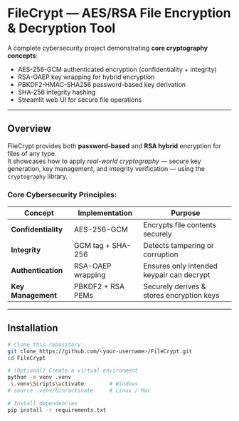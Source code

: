#  FileCrypt — AES/RSA File Encryption & Decryption Tool

A complete cybersecurity project demonstrating **core cryptography concepts**:
- AES-256-GCM authenticated encryption (confidentiality + integrity)
- RSA-OAEP key wrapping for hybrid encryption
- PBKDF2-HMAC-SHA256 password-based key derivation
- SHA-256 integrity hashing
- Streamlit web UI for secure file operations

---

##  Overview
FileCrypt provides both **password-based** and **RSA hybrid** encryption for files of any type.  
It showcases how to apply *real-world cryptography* — secure key generation, key management, and integrity verification — using the `cryptography` library.

### Core Cybersecurity Principles:
| Concept | Implementation | Purpose |
|----------|----------------|----------|
| **Confidentiality** | AES-256-GCM | Encrypts file contents securely |
| **Integrity** | GCM tag + SHA-256 | Detects tampering or corruption |
| **Authentication** | RSA-OAEP wrapping | Ensures only intended keypair can decrypt |
| **Key Management** | PBKDF2 + RSA PEMs | Securely derives & stores encryption keys |

---

##  Installation

```bash
# Clone this repository
git clone https://github.com/<your-username>/FileCrypt.git
cd FileCrypt

# (Optional) Create a virtual environment
python -m venv .venv
.\.venv\Scripts\activate        # Windows
# source .venv/bin/activate     # Linux / Mac

# Install dependencies
pip install -r requirements.txt
